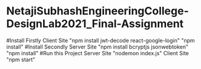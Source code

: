 # NetajiSubhashEngineeringCollege-DesignLab2021_Final-Assignment
#Install Firstly Client Site
"npm install jwt-decode react-google-login"
"npm install"
#Install Secondly Server Site
"npm install bcryptjs jsonwebtoken"
"npm install"
#Run this Project
Server Site
"nodemon index.js"
Client Site
"npm start"
